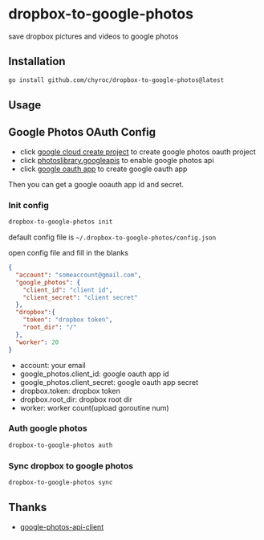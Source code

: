 # dropbox-to-google-photos
save dropbox pictures and videos to google photos

## Installation

```bash
go install github.com/chyroc/dropbox-to-google-photos@latest
```

## Usage

## Google Photos OAuth Config

- click [google cloud create project](https://console.cloud.google.com/projectcreate) to create google photos oauth project
- click [photoslibrary.googleapis](https://console.cloud.google.com/apis/library/photoslibrary.googleapis.com) to enable google photos api
- click [google oauth app](https://console.cloud.google.com/apis/credentials/consent/edit;newAppInternalUser=false) to create google oauth app

Then you can get a google ooauth app id and secret.

### Init config

```bash
dropbox-to-google-photos init
```

default config file is `~/.dropbox-to-google-photos/config.json`

open config file and fill in the blanks

```json
{
  "account": "someaccount@gmail.com",
  "google_photos": {
    "client_id": "client id",
    "client_secret": "client secret"
  },
  "dropbox":{
    "token": "dropbox token",
    "root_dir": "/"
  },
  "worker": 20
}
```

- account: your email
- google_photos.client_id: google oauth app id
- google_photos.client_secret: google oauth app secret
- dropbox.token: dropbox token
- dropbox.root_dir: dropbox root dir
- worker: worker count(upload goroutine num)

### Auth google photos

```bash
dropbox-to-google-photos auth
```

### Sync dropbox to google photos

```bash
dropbox-to-google-photos sync
```

## Thanks

- [google-photos-api-client](https://github.com/gphotosuploader/gphotos-uploader-cli)